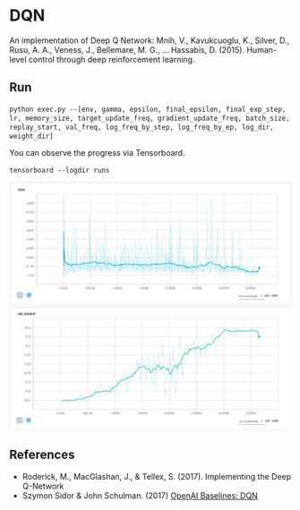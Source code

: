 # DQN

An implementation of Deep Q Network: Mnih, V., Kavukcuoglu, K., Silver, D., Rusu, A. A., Veness, J., Bellemare, M. G., … Hassabis, D. (2015). Human-level control through deep reinforcement learning.

## Run

```
python exec.py --[env, gamma, epsilon, final_epsilon, final_exp_step, lr, memory_size, target_update_freq, gradient_update_freq, batch_size, replay_start, val_freq, log_freq_by_step, log_freq_by_ep, log_dir, weight_dir]
```

You can observe the progress via Tensorboard.

```
tensorboard --logdir runs
```

![](../imgs/dqn_loss.png)
![](../imgs/dqn_reward.png)

## References

* Roderick, M., MacGlashan, J., & Tellex, S. (2017). Implementing the Deep Q-Network
* Szymon Sidor & John Schulman. (2017) [OpenAI Baselines: DQN](https://blog.openai.com/openai-baselines-dqn/)